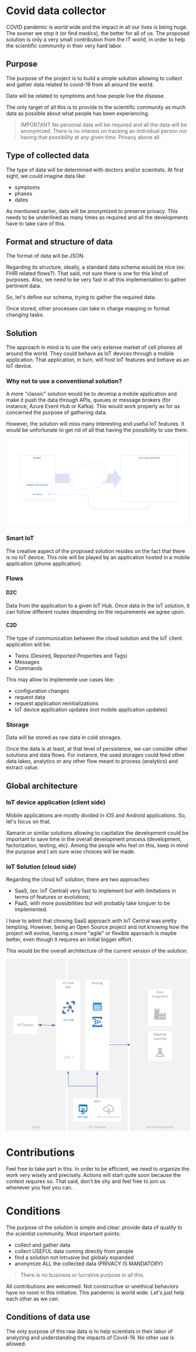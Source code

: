 # Covid data collector

COVID pandemic is world wide and the impact in all our lives is being huge.
The sooner we stop it (or find medics), the better for all of us.
The proposed solution is only a very small contribution from the IT world, in order to help the scientific community in their very hard labor.

## Purpose
The purpose of the project is to build a simple solution allowing to collect and gather data related to covid-19 from all around the world.

Data will be related to symptoms and how people live the disease.

The only target of all this is to provide to the scientific community as much data as possible about what people has been experiencing.

> IMPORTANT
> No personal data will be required and all the data will be anonymized.
> There is no interest on tracking an individual person nor having that possibility at any given time. Privacy above all.

## Type of collected data
The type of data will be determined with doctors and/or scientists.
At first sight, we could imagine data like:
 - symptoms
 - phases
 - dates

As mentioned earlier, data will be anonymized to preserve privacy.
This needs to be underlined as many times as required and all the developments have to take care of this.

## Format and structure of data
The format of data will be JSON.

Regarding its structure, ideally, a standard data schema would be nice (ex: FHIR related flows?).
That said, not sure there is one for this kind of purposes. Also, we need to be very fast in all this implementation to gather pertinent data.

So, let's define our schema, trying to gather the required data.

Once stored, other processes can take in charge mapping or format changing tasks.

## Solution
The approach in mind is to use the very extense market of cell phones all around the world. They could behave as IoT devices through a mobile application.
That application, in turn, will host IoT features and behave as an IoT device.


### Why not to use a conventional solution?
A more "classic" solution would be to develop a mobile application and make it push the data through APIs, queues or message brokers (for instance, Azure Event Hub or Kafka). This would work properly as for as concerned the purpose of gathering data.

However, the solution will miss many interesting and useful IoT features. It would be unfortunate to get rid of all that having the possibility to use them.

![Glogal diagram](media/Global.png "Global diagram")

### Smart IoT
The creative aspect of the proposed solution resides on the fact that there is no IoT device. This role will be played by an application hosted in a mobile application (phone application).

### Flows
#### D2C
Data from the application to a given IoT Hub.
Once data in the IoT solution, it can follow different routes depending on the requirements we agree upon.

#### C2D
The type of communication between the cloud solution and the IoT client application will be:
 - Twins (Desired, Reported Properties and Tags)
 - Messages
 - Commands

This may allow to implemente use cases like:
 - configuration changes
 - request data
 - request application reinitializations
 - IoT device application updates (not mobile application updates)

### Storage
Data will be stored as raw data in cold storages.

Once the data is at least, at that level of persistence, we can consider other solutions and data flows. For instance, the used storages could feed other data lakes, analytics or any other flow meant to process (analytics) and extract value.

## Global architecture

### IoT device application (client side)
Mobile applications are mostly divided in iOS and Android applications.
So, let's focus on that.

Xamarin or similar solutions allowing to capitalize the development could be important to save time in the overall development process (development, factorization, testing, etc).
Among the people who feel on this, keep in mind the purpose and I am sure wise choices will be made.

### IoT Solution (cloud side)
Regarding the cloud IoT solution, there are two approaches:
 - SaaS, (ex: IoT Central) very fast to implement but with limitations in terms of features or evolutions;
 - PaaS, with more possibilities but will probably take longuer to be implemented.

I have to admit that chosing SaaS approach with IoT Central was pretty tempting. However, being an Open Source project and not knowing how the project will evolve, having a more "agile" or flexible approach is maybe better, even though it requires an initial bigger effort.

This would be the overall architecture of the current version of the solution:

![IoT solution general diagram](media/IoTSolutionGeneralDiagram.png "IoT solution general diagram")

# Contributions
Feel free to take part in this.
In order to be efficient, we need to organize the work very wisely and precisely.
Actions will start quite soon because the context requires so. That said, don't be shy and feel free to join us whenever you feel you can.

# Conditions
The purpose of the solution is simple and clear: provide data of quality to the scientist community.
Most important points:
 - collect and gather data
 - collect USEFUL data coming directly from people
 - find a solution not intrusive but globaly expanded
 - anonymize ALL the collected data (PRIVACY IS MANDATORY)

> There is no business or lucrative purpose in all this.

All contributions are welcomed.
Not constructive or unethical behaviors have no room in this initiative.
This pandemic is world wide.
Let's just help each other as we can.

## Conditions of data use
The only purpose of this raw data is to help scientists in their labor of analyzing and understanding the impacts of Covid-19.
No other use is allowed.

